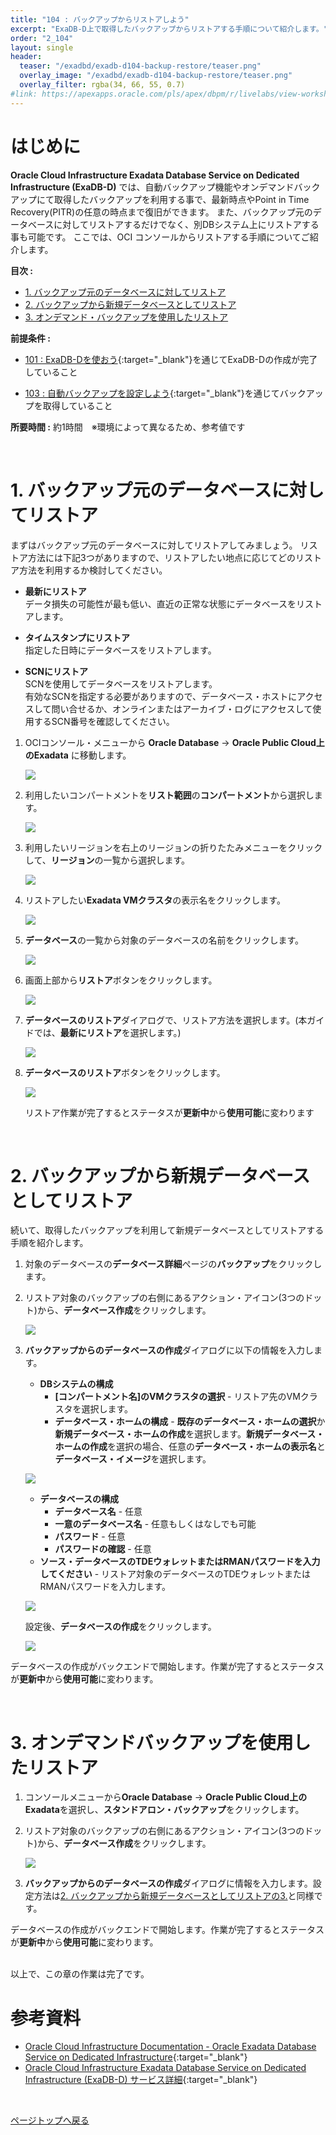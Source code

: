 ```yaml
---
title: "104 : バックアップからリストアしよう"
excerpt: "ExaDB-D上で取得したバックアップからリストアする手順について紹介します。"
order: "2_104"
layout: single
header:
  teaser: "/exadbd/exadb-d104-backup-restore/teaser.png"
  overlay_image: "/exadbd/exadb-d104-backup-restore/teaser.png"
  overlay_filter: rgba(34, 66, 55, 0.7)
#link: https://apexapps.oracle.com/pls/apex/dbpm/r/livelabs/view-workshop?wid=797
---
```


<a id="anchor0"></a>

# はじめに
**Oracle Cloud Infrastructure Exadata Database Service on Dedicated Infrastructure (ExaDB-D)** では、自動バックアップ機能やオンデマンドバックアップにて取得したバックアップを利用する事で、最新時点やPoint in Time Recovery(PITR)の任意の時点まで復旧ができます。
また、バックアップ元のデータベースに対してリストアするだけでなく、別DBシステム上にリストアする事も可能です。
ここでは、OCI コンソールからリストアする手順についてご紹介します。

**目次 :**
+ [1. バックアップ元のデータベースに対してリストア](#1-バックアップ元のデータベースに対してリストア)
+ [2. バックアップから新規データベースとしてリストア](#2-バックアップから新規データベースとしてリストア)
+ [3. オンデマンド・バックアップを使用したリストア](#3-オンデマンドバックアップを使用したリストア)

**前提条件 :**
+ [101 : ExaDB-Dを使おう](/ocitutorials/exadbd/exadb-d101-create-exadb-d){:target="_blank"}を通じてExaDB-Dの作成が完了していること

+ [103 : 自動バックアップを設定しよう](/ocitutorials/exadbd/exadb-d103-automatic-backup){:target="_blank"}を通じてバックアップを取得していること

**所要時間 :** 約1時間　※環境によって異なるため、参考値です

<BR>

# 1. バックアップ元のデータベースに対してリストア

まずはバックアップ元のデータベースに対してリストアしてみましょう。
リストア方法には下記3つがありますので、リストアしたい地点に応じてどのリストア方法を利用するか検討してください。

- **最新にリストア** <br>
データ損失の可能性が最も低い、直近の正常な状態にデータベースをリストアします。

- **タイムスタンプにリストア**<br>
指定した日時にデータベースをリストアします。

- **SCNにリストア**<br>
SCNを使用してデータベースをリストアします。<br>
有効なSCNを指定する必要がありますので、データベース・ホストにアクセスして問い合せるか、オンラインまたはアーカイブ・ログにアクセスして使用するSCN番号を確認してください。

1. OCIコンソール・メニューから **Oracle Database** → **Oracle Public Cloud上のExadata** に移動します。

    ![](2022-07-21-15-15-09.png)

1. 利用したいコンパートメントを**リスト範囲**の**コンパートメント**から選択します。

    ![](2022-11-15-16-30-05.png)

1. 利用したいリージョンを右上のリージョンの折りたたみメニューをクリックして、**リージョン**の一覧から選択します。

    ![](2022-11-15-16-32-47.png)

1.  リストアしたい**Exadata VMクラスタ**の表示名をクリックします。

    ![](2022-07-05-17-14-07.png)

1. **データベース**の一覧から対象のデータベースの名前をクリックします。

    ![](2022-09-28-17-08-55.png)

1. 画面上部から**リストア**ボタンをクリックします。

    ![](2022-09-28-17-09-23.png)

1. **データベースのリストア**ダイアログで、リストア方法を選択します。(本ガイドでは、**最新にリストア**を選択します。)

    ![](2022-09-28-17-09-48.png)

1. **データベースのリストア**ボタンをクリックします。

    ![](2022-09-28-17-10-08.png)

    リストア作業が完了するとステータスが**更新中**から**使用可能**に変わります


<BR>



# 2. バックアップから新規データベースとしてリストア

続いて、取得したバックアップを利用して新規データベースとしてリストアする手順を紹介します。

1. 対象のデータベースの**データベース詳細**ぺージの**バックアップ**をクリックします。

1. リストア対象のバックアップの右側にあるアクション・アイコン(3つのドット)から、**データベース作成**をクリックします。

    ![](2022-09-28-17-40-44.png)

<a id="anchor1"></a>

3. **バックアップからのデータベースの作成**ダイアログに以下の情報を入力します。
    + **DBシステムの構成**
        + **[コンパートメント名]のVMクラスタの選択** - リストア先のVMクラスタを選択します。
        + **データベース・ホームの構成** - **既存のデータベース・ホームの選択**か**新規データベース・ホームの作成**を選択します。**新規データベース・ホームの作成**を選択の場合、任意の**データベース・ホームの表示名**と**データベース・イメージ**を選択します。

    ![](2022-09-28-17-43-21.png)

    + **データベースの構成**
        + **データベース名** - 任意
        + **一意のデータベース名** - 任意もしくはなしでも可能
        + **パスワード** - 任意
        + **パスワードの確認** - 任意
    + **ソース・データベースのTDEウォレットまたはRMANパスワードを入力してください** - リストア対象のデータベースのTDEウォレットまたはRMANパスワードを入力します。

    ![](2022-09-28-17-45-27.png)

    設定後、**データベースの作成**をクリックします。

    ![](2022-09-28-17-45-55.png)

データベースの作成がバックエンドで開始します。作業が完了するとステータスが**更新中**から**使用可能**に変わります。

<BR>

# 3. オンデマンドバックアップを使用したリストア

1. コンソールメニューから**Oracle Database** → **Oracle Public Cloud上のExadata**を選択し、**スタンドアロン・バックアップ**をクリックします。

1. リストア対象のバックアップの右側にあるアクション・アイコン(3つのドット)から、**データベース作成**をクリックします。

    ![](2022-09-28-17-55-00.png)

1. **バックアップからのデータベースの作成**ダイアログに情報を入力します。設定方法は[2. バックアップから新規データベースとしてリストアの3.](#anchor1)と同様です。

データベースの作成がバックエンドで開始します。作業が完了するとステータスが**更新中**から**使用可能**に変わります。

<br>
以上で、この章の作業は完了です。

<a id="anchor11"></a>

# 参考資料
+ [Oracle Cloud Infrastructure Documentation - Oracle Exadata Database Service on Dedicated Infrastructure](https://docs.oracle.com/en-us/iaas/exadatacloud/index.html){:target="_blank"}
+ [Oracle Cloud Infrastructure Exadata Database Service on Dedicated Infrastructure (ExaDB-D) サービス詳細](https://speakerdeck.com/oracle4engineer/exadata-database-cloud-technical-detail){:target="_blank"}

<BR>

[ページトップへ戻る](#anchor0)
